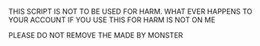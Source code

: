 THIS SCRIPT IS NOT TO BE USED FOR HARM. WHAT EVER HAPPENS TO YOUR ACCOUNT IF YOU USE THIS FOR HARM IS NOT ON ME



PLEASE DO NOT REMOVE THE MADE BY MONSTER
